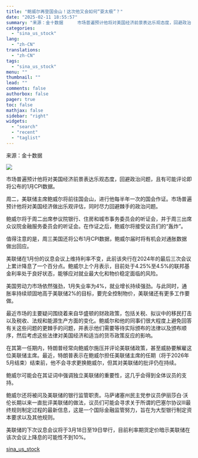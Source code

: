 ```yaml
---
title: "鲍威尔再登国会山！这次他又会如何“耍太极”？"
date: "2025-02-11 18:55:57"
summary: "来源：金十数据  　　市场普遍预计他将对美国经济前景表达乐观态度，回避政治..."
categories:
  - "sina_us_stock"
lang:
  - "zh-CN"
translations:
  - "zh-CN"
tags:
  - "sina_us_stock"
menu: ""
thumbnail: ""
lead: ""
comments: false
authorbox: false
pager: true
toc: false
mathjax: false
sidebar: "right"
widgets:
  - "search"
  - "recent"
  - "taglist"
---
```


来源：金十数据

![](//n.sinaimg.cn/sinakd20250211s/224/w640h384/20250211/223e-021c310be097408832a51ab0c752788f.png)

市场普遍预计他将对美国经济前景表达乐观态度，回避政治问题，且有可能评论即将公布的1月CPI数据。

周二，美联储主席鲍威尔将前往国会山，进行他每半年一次的国会作证。市场普遍预计他将对美国经济做出乐观评估，同时尽力回避棘手的政治问题。

鲍威尔将于周二出席参议院银行、住房和城市事务委员会的听证会，并于周三出席众议院金融服务委员会的听证会。在作证之后，鲍威尔将接受议员们的“轰炸”。

值得注意的是，周三美国还将公布1月CPI数据，鲍威尔届时将有机会对通胀数据做出回应。

美联储在1月份的议息会议上维持利率不变，此前该央行在2024年的最后三次会议上累计降息了一个百分点。鲍威尔上个月表示，目前处于4.25%至4.5%的联邦基金利率处于良好状态，能够应对就业最大化和物价稳定面临的风险。

美国劳动力市场依然强劲，1月失业率为4%，就业增长持续强劲。与此同时，通胀率持续顽固地高于美联储2%的目标，要完全控制物价，美联储还有更多工作要做。

最近市场的主要疑问围绕着来自华盛顿的财政政策，包括关税、拟议中的移民打击以及税收、法规和能源生产方面的变化。鲍威尔和他的同事们很大程度上避免回答有关这些问题的更棘手的问题，并表示他们需要等待实际颁布的法律以及颁布顺序，然后考虑这些法律对美国经济和适当的货币政策反应的影响。

在其第一任期内，特朗普经常向鲍威尔施压并评论美联储政策，甚至威胁要解雇这位美联储主席。最近，特朗普表示在鲍威尔担任美联储主席的任期（将于2026年5月结束）结束前，他不会寻求更换鲍威尔，但其对美联储的批评仍在持续。

鲍威尔可能会在其证词中强调独立美联储的重要性，这几乎会得到全体议员的支持。

鲍威尔还将被问及美联储的银行监管职责。马萨诸塞州民主党参议员伊丽莎白·沃伦长期以来一直批评美联储的做法，议员们可能会寻求关于所谓的巴塞尔协议III最终规则制定过程的最新信息，这是一个国际金融监管努力，旨在为大型银行制定资本要求以及其他规则。

美联储的下次议息会议将于3月18日至19日举行，目前利率期货定价暗示美联储在该次会议上降息的可能性不到10%。

[sina_us_stock](https://finance.sina.com.cn/roll/2025-02-11/doc-inekcimy2535028.shtml)
